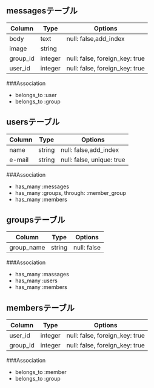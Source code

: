 ## messagesテーブル
|Column|Type|Options|
|------|----|-------|
|body|text|null: false,add_index|
|image|string| |
|group_id|integer|null: false, foreign_key: true|
|user_id|integer|null: false, foreign_key: true|

###Association
- belongs_to :user
- belongs_to :group


## usersテーブル
|Column|Type|Options|
|------|----|-------|
|name|string|null: false,add_index|
|e-mail|string|null: false, unique: true|

###Association
- has_many :messages
- has_many :groups, through: :member_group
- has_many :members


## groupsテーブル
|Column|Type|Options|
|------|----|-------|
|group_name|string|null: false|

###Association
- has_many :massages
- has_many :users
- has_many :members

## membersテーブル
|Column|Type|Options|
|------|----|-------|
|user_id|integer|null: false, foreign_key: true|
|group_id|integer|null: false, foreign_key: true|

###Association
- belongs_to :member
- belongs_to :group




